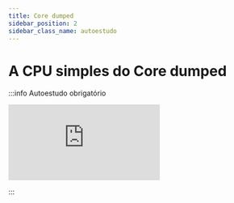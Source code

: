 ```yaml
---
title: Core dumped
sidebar_position: 2
sidebar_class_name: autoestudo
---
```


# A CPU simples do Core dumped

:::info Autoestudo obrigatório

<div style={{ textAlign: 'center' }}>
    <iframe 
        style={{
            display: 'block',
            margin: 'auto',
            width: '100%',
            height: '50vh',
        }}
        src="https://www.youtube.com/embed/GYlNoAMBY6o" 
        frameborder="0" 
        allowFullScreen>
    </iframe>
</div>

:::
